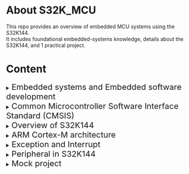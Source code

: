 # About S32K_MCU

This repo provides an overview of embedded MCU systems using the S32K144.  
It includes foundational embedded-systems knowledge, details about the S32K144, and 1 practical project.

# Content

<details>
  <summary><span style="font-size:22px;">Embedded systems and Embedded software development</span></summary>

  - Embedded System Introduction  
  - Embedded Software Overview and Basic  
  - Development Process

</details>

<details>
  <summary><span style="font-size:22px;">Common Microcontroller Software Interface Standard (CMSIS)</span></summary>

  - Common Microcontroller Software Interface Standard (CMSIS)

</details>

<details>
  <summary><span style="font-size:22px;">Overview of S32K144</span></summary>

  - Overview on S32K144 EVB Board  
  - Overview on Development IDE: S32 Design Studio  
  - Run an example application on S32K144 EVB Board

</details>

<details>
  <summary><span style="font-size:22px;">ARM Cortex-M architecture</span></summary>

  - Describe about the programmer model in ARM Cortex-M  
  - Explain on Instruction Set Architecture

</details>

<details>
  <summary><span style="font-size:22px;">Exception and Interrupt</span></summary>

  - Interrupt Management in ARM Cortex-M  
  - Organization of Vector Table  
  - Some important registers: NVIC & SCB  
  - Exceptions sequence and handling optimization techniques

</details>

<details>
  <summary><span style="font-size:22px;">Peripheral in S32K144</span></summary>

  - Peripheral ADC/DAC  
  - Peripherals PIT Timer  
  - Peripheral I2C  
  - Peripheral SPI  
  - Peripherals UART

</details>

<details>
  <summary><span style="font-size:22px;">Mock project</span></summary>

  - Practice With S32K144 Board and Mock Project

</details>
